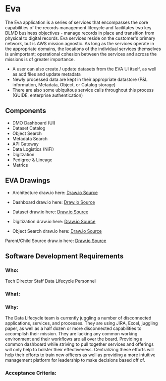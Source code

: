 # Eva

The Eva application is a series of services that encompasses the core capabilities of the records management lifecycle and facilitates two key DLMD business objectives - manage records in place and transition from physical to digital records.  Eva services reside on the customer's primary network, but is AWS mission agnostic. As long as the services operate in the appropriate domains, the locations of the individual services themselves is unimportant; operational cohesion between the services and across the missions is of greater importance.

- A user can also create / update datasets from the EVA UI itself, as well as add files and update metadata
- Newly processed data are kept in their appropriate datastore (P&L information, Metadata, Object, or Catalog storage)
- There are also some ubiquitous service calls throughout this process (GUIDE, enterprise authentication)

## Components

- DMO Dashboard (UI)
- Dataset Catalog
- Object Search
- Metadata Search
- API Gateway
- Data Logistics (NiFi)
- Digitzation
- Pedigree & Lineage
- Metrics

## EVA Drawings
- Architecture draw.io
here: [Draw.io Source](https://app.diagrams.net/?src=about#HRMSLowside%2Frmslow%2Fmaster%2FDrawings%2FEva%2FArchitecture%2FMainArchitecture.drawio)

- Dashboard draw.io
here: [Draw.io Source](https://app.diagrams.net/?src=about#HRMSLowside%2Frmslow%2Fmaster%2FDrawings%2FEva%2FDashboard%2FDashboard.drawio)
- Dataset draw.io
here: [Draw.io Source](https://app.diagrams.net/?src=about#HRMSLowside%2Frmslow%2Fmaster%2FDrawings%2FEva%2FDataset%2FDataset.drawio)

- Digitization draw.io
here: [Draw.io Source](https://app.diagrams.net/#HRMSLowside%2Frmslow%2Fmaster%2FDrawings%2FEva%2FDigitization%2FEva%20Digitization.drawio)

- Object Search draw.io
here: [Draw.io Source](https://app.diagrams.net/#HRMSLowside%2Frmslow%2Fmaster%2FDrawings%2FEva%2FFile%2FEva%20Search.drawio)

Parent/Child Source draw.io here: [Draw.io Source](https://app.diagrams.net/?src=about#HRMSLowside%2Frmslow%2Fmaster%2FDrawings%2FEva%2FParentChild%2FParentChild.drawio)

## **Software Development Requirements**



### Who:
Tech Director Staff
Data Lifecycle Personnel



### What:




### Why:
The Data Lifecycle team is currently juggling a number of disconnected applications, services, and processes.  They are using JIRA, Excel, juggling paper, as well as a half dozen or more disconnected capabilities to accomplish their mission.  They are lacking any common working environment and their workflows are all over the board.  Providing a common dashboard while striving to pull together services and offerings will only help to bolster their effectiveness.  Centralizing these efforts will help their efforts to train new officers as well as providing a more intuitive management platform for leadership to make decisions based off of.   


### Acceptance Criteria:
